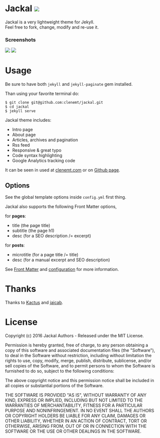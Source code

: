 # Jackal ![](https://img.shields.io/npm/l/express.svg?maxAge=2592000?style=flat-square)
Jackal is a very lightweight theme for Jekyll.  
Feel free to fork, change, modify and re-use it.

### Screenshots
![](https://cloud.githubusercontent.com/assets/447956/17020916/9ed9ce1a-4f44-11e6-80d5-26df9d219dd2.PNG)
![](https://cloud.githubusercontent.com/assets/447956/17020915/9ed939f0-4f44-11e6-9e8e-3a8e5562b0da.PNG)

# Usage
Be sure to have both `jekyll` and `jekyll-paginate` gem installed.

Than using your favorite terminal do:

```
$ git clone git@github.com:clenemt/jackal.git
$ cd jackal
$ jekyll serve
```

Jackal theme includes:

* Intro page
* About page
* Articles, archives and pagination
* Rss feed
* Responsive & great typo
* Code syntax highlighting
* Google Analytics tracking code

It can be seen in used at [clenemt.com](http://clenemt.com) or on [Github page](https://clenemt.github.io/jackal/).

## Options
See the global template options inside `config.yml` first thing.

Jackal also supports the following Front Matter options,

for **pages**:
* title (the page title)
* subtitle (the page h1)
* desc (for a SEO description /= excerpt)

for **posts**:
* microtitle (for a page title /= title)
* desc (for a manual excerpt and SEO description)

See [Front Matter](https://jekyllrb.com/docs/frontmatter/) and [configuration](https://jekyllrb.com/docs/configuration/) for more information.

# Thanks
Thanks to [Kactus](https://github.com/nickbalestra/kactus) and [jaicab]( https://github.com/jaicab/jaicab.github.io).

# License
Copyright (c) 2016 Jackal Authors - Released under the MIT License.

Permission is hereby granted, free of charge, to any person obtaining a copy of this software and associated documentation files (the "Software"), to deal in the Software without restriction, including without limitation the rights to use, copy, modify, merge, publish, distribute, sublicense, and/or sell copies of the Software, and to permit persons to whom the Software is furnished to do so, subject to the following conditions:

The above copyright notice and this permission notice shall be included in all copies or substantial portions of the Software.

THE SOFTWARE IS PROVIDED "AS IS", WITHOUT WARRANTY OF ANY KIND, EXPRESS OR IMPLIED, INCLUDING BUT NOT LIMITED TO THE WARRANTIES OF MERCHANTABILITY, FITNESS FOR A PARTICULAR PURPOSE AND NONINFRINGEMENT. IN NO EVENT SHALL THE AUTHORS OR COPYRIGHT HOLDERS BE LIABLE FOR ANY CLAIM, DAMAGES OR OTHER LIABILITY, WHETHER IN AN ACTION OF CONTRACT, TORT OR OTHERWISE, ARISING FROM, OUT OF OR IN CONNECTION WITH THE SOFTWARE OR THE USE OR OTHER DEALINGS IN THE SOFTWARE.
